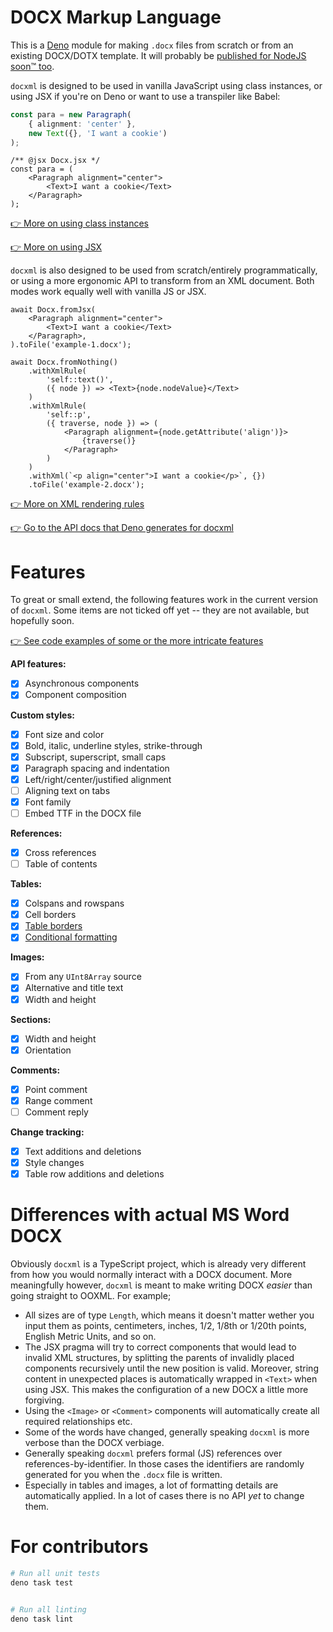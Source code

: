 # DOCX Markup Language

This is a [Deno](https://deno.land) module for making `.docx` files from scratch or from an existing DOCX/DOTX template. It will probably be [published for NodeJS soon™ too](https://github.com/wvbe/docxml/issues/8).

`docxml` is designed to be used in vanilla JavaScript using class instances, or using JSX if you're on Deno or want to use a transpiler like Babel:

```ts
const para = new Paragraph(
	{ alignment: 'center' },
	new Text({}, 'I want a cookie')
);
```

```tsx
/** @jsx Docx.jsx */
const para = (
	<Paragraph alignment="center">
		<Text>I want a cookie</Text>
	</Paragraph>
);
```

[👉 More on using class instances](https://github.com/wvbe/docxml/wiki/Get-started#using-jsx)

[👉 More on using JSX](https://github.com/wvbe/docxml/wiki/Get-started#using-jsx)

`docxml` is also designed to be used from scratch/entirely programmatically, or using a more ergonomic API
to transform from an XML document. Both modes work equally well with vanilla JS or JSX.

```tsx
await Docx.fromJsx(
	<Paragraph alignment="center">
		<Text>I want a cookie</Text>
	</Paragraph>,
).toFile('example-1.docx');
```

```tsx
await Docx.fromNothing()
	.withXmlRule(
		'self::text()',
		({ node }) => <Text>{node.nodeValue}</Text>
	)
	.withXmlRule(
		'self::p',
		({ traverse, node }) => (
			<Paragraph alignment={node.getAttribute('align')}>
				{traverse()}
			</Paragraph>
		)
	)
	.withXml(`<p align="center">I want a cookie</p>`, {})
	.toFile('example-2.docx');
```

[👉 More on XML rendering rules](https://github.com/wvbe/docxml/wiki/Get-started#rendering-xml)

[👉 Go to the API docs that Deno generates for docxml](https://deno.land/x/docxml@5.2.0/mod.ts)

# Features

To great or small extend, the following features work in the current version of `docxml`. Some items are not ticked off yet -- they are not available, but hopefully soon.

[👉 See code examples of some or the more intricate features](https://github.com/wvbe/docxml/wiki/Examples)

**API features:**

- [x] Asynchronous components
- [x] Component composition

**Custom styles:**

- [x] Font size and color
- [x] Bold, italic, underline styles, strike-through
- [x] Subscript, superscript, small caps
- [x] Paragraph spacing and indentation
- [x] Left/right/center/justified alignment
- [ ] Aligning text on tabs
- [x] Font family
- [ ] Embed TTF in the DOCX file

**References:**

- [x] Cross references
- [ ] Table of contents

**Tables:**

- [x] Colspans and rowspans
- [x] Cell borders
- [x] [Table borders](http://officeopenxml.com/WPtableBorders.php)
- [x] [Conditional formatting](http://officeopenxml.com/WPtblLook.php)

**Images:**

- [x] From any `UInt8Array` source
- [x] Alternative and title text
- [x] Width and height

**Sections:**

- [x] Width and height
- [x] Orientation

**Comments:**

- [x] Point comment
- [x] Range comment
- [ ] Comment reply

**Change tracking:**

- [x] Text additions and deletions
- [x] Style changes
- [x] Table row additions and deletions

# Differences with actual MS Word DOCX

Obviously `docxml` is a TypeScript project, which is already very different from how you would normally interact
with a DOCX document. More meaningfully however, `docxml` is meant to make writing DOCX _easier_ than going straight
to OOXML. For example;

- All sizes are of type `Length`, which means it doesn't matter wether you input them as points, centimeters,
  inches, 1/2, 1/8th or 1/20th points, English Metric Units, and so on.
- The JSX pragma will try to correct components that would lead to invalid XML structures, by splitting the parents of
  invalidly placed components recursively until the new position is valid. Moreover, string content in unexpected places
  is automatically wrapped in `<Text>` when using JSX. This makes the configuration of a new DOCX a little more
  forgiving.
- Using the `<Image>` or `<Comment>` components will automatically create all required relationships etc.
- Some of the words have changed, generally speaking `docxml` is more verbose than the DOCX verbiage.
- Generally speaking `docxml` prefers formal (JS) references over references-by-identifier. In those cases the
  identifiers are randomly generated for you when the `.docx` file is written.
- Especially in tables and images, a lot of formatting details are automatically applied. In a lot of cases there
  is no API _yet_ to change them.

# For contributors

```sh
# Run all unit tests
deno task test


# Run all linting
deno task lint
```
